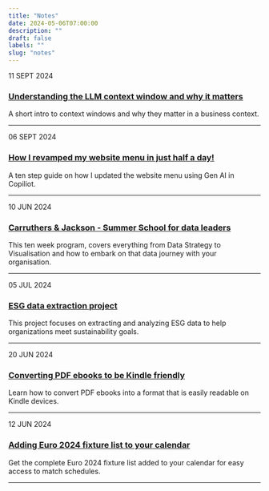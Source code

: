 ```yaml
---
title: "Notes"
date: 2024-05-06T07:00:00
description: ""
draft: false
labels: ""
slug: "notes"
---
```

<!-- <div class="item-date sans-serif">29 AUG 2024</div> -->
<div class="note-item">
<div class="item-date sans-serif">11 SEPT 2024</div>
<div class="item-info">
<h3 class="sans-serif"><a class="color-inherit" href="../notes/understanding_the_llm_context_window/">Understanding the LLM context window and why it matters</a></h3>
<p>A short intro to context windows and why they matter in a business context.</p>
</div>
</div><hr />
<div class="note-item">
<div class="item-date sans-serif">06 SEPT 2024</div>
 <div class="item-info">
    <h3 class="sans-serif"><a class="color-inherit" href="../copilot_menu">How I revamped my website menu in just half a day!</a></h3>
    <p>A ten step guide on how I updated the website menu using Gen AI in Copiliot.</p>
</div>
                               
                            
</div>
<hr />
<div class="note-item">
<div class="item-date sans-serif">10 JUN 2024</div>
 <div class="item-info">
                                <h3 class="sans-serif"><a class="color-inherit" href="../../summer_school/summer_school/">Carruthers & Jackson - Summer School for data leaders</a></h3>
                                <p>This ten week program, covers everything from Data Strategy to Visualisation and how to embark on that data journey with your organisation. </p>
                                <!-- <ul class="sans-serif">            <li><a href="/tag/data" target="_self">#DATA</a><a href="/tag/leadership" target="_self"> #LEADERSHIP</a></li>
                                <div class="clearfix"></div></ul> -->
                            </div>
</div>
<hr />

<div class="note-item">
<div class="item-date sans-serif">05 JUL 2024</div>
<div class="item-info">
    <h3 class="sans-serif"><a class="color-inherit" href="../project_esg_report">ESG data extraction project</a></h3>
    <p>This project focuses on extracting and analyzing ESG data to help organizations meet sustainability goals.</p>
</div>
</div>
<hr />
<div class="note-item">
<div class="item-date sans-serif">20 JUN 2024</div>
<div class="item-info">
    <h3 class="sans-serif"><a class="color-inherit" href="../pdf_to_kindle">Converting PDF ebooks to be Kindle friendly</a></h3>
    <p>Learn how to convert PDF ebooks into a format that is easily readable on Kindle devices.</p>
</div>
</div>
<hr />
<div class="note-item">
<div class="item-date sans-serif">12 JUN 2024</div>
<div class="item-info">
    <h3 class="sans-serif"><a class="color-inherit" href="../euro_2024">Adding Euro 2024 fixture list to your calendar</a></h3>
    <p>Get the complete Euro 2024 fixture list added to your calendar for easy access to match schedules.</p>
</div>
</div>
<hr />

